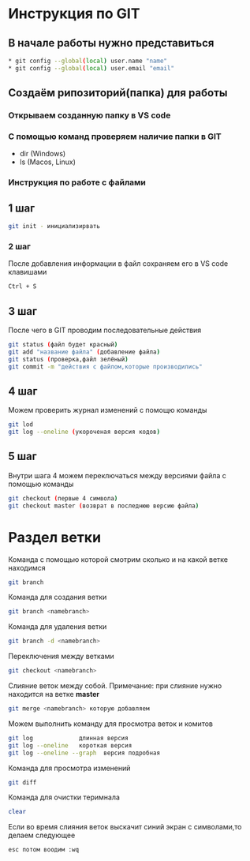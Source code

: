# Инструкция по GIT

## В начале работы нужно представиться
```sh
* git config --global(local) user.name "name"
* git config --global(local) user.email "email"
```
## Создаём рипозиторий(папка) для работы
### Открываем созданную папку в VS code 

### С помощью команд проверяем наличие папки в GIT
* dir (Windows)
* ls (Macos, Linux)

### Инструкция по работе с файлами
## 1 шаг
```sh
git init - инициализирвать
```
### 2 шаг
После добавления информации в файл сохраняем его в VS code клавишами
```sh
Ctrl + S
```
## 3 шаг
После чего в GIT проводим последовательные действия
```sh
git status (файл будет красный)
git add "название файла" (добавление файла)
git status (проверка,файл зелёный)
git commit -m "действия с файлом,которые производились"
```

## 4 шаг
Можем проверить журнал изменений с помощю команды
```sh
git lod
git log --oneline (укороченая версия кодов)
```

## 5 шаг 
Внутри шага 4 можем переключаться между версиями файла с помощью команды 
```sh
git checkout (первые 4 символа)
git checkout master (возврат в последнюю версию файла)
```
# Раздел ветки

Команда с помощью которой смотрим сколько и на какой ветке находимся
```sh
git branch
```

Команда для создания ветки
```sh
git branch <namebranch>
```

Команда для удаления ветки
```sh
git branch -d <namebranch>
```

Переключения между ветками
```sh
git checkout <namebranch>
```

Слияние веток между собой.
Примечание: при слияние нужно находится на ветке **master**
```sh
git merge <namebranch> которую добавляем
```

Можем выполнить команду для просмотра веток и комитов
```sh
git log             длинная версия
git log --oneline   короткая версия
git log --oneline --graph  версия подробная
```

Команда для просмотра изменений
```sh
git diff
```

Команда для очистки теримнала
```sh
clear
```

Если во время слияния веток выскачит синий экран с символами,то делаем следующее
```sh
esc потом воодим :wq
```

